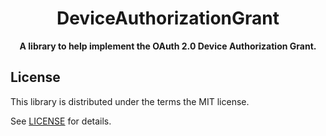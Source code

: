 <div align="center">
  <h1>DeviceAuthorizationGrant</h1>
  <p>
    <b>
      A library to help implement the OAuth 2.0 Device Authorization Grant.
    </b>
  </p>
</div>

## License

This library is distributed under the terms the MIT license.

See [LICENSE](LICENSE) for details.
